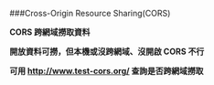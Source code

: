 ###Cross-Origin Resource Sharing(CORS)

**CORS 跨網域撈取資料**

**開放資料可撈，但本機或沒跨網域、沒開啟 CORS 不行**

**可用 http://www.test-cors.org/ 查詢是否跨網域撈取**
